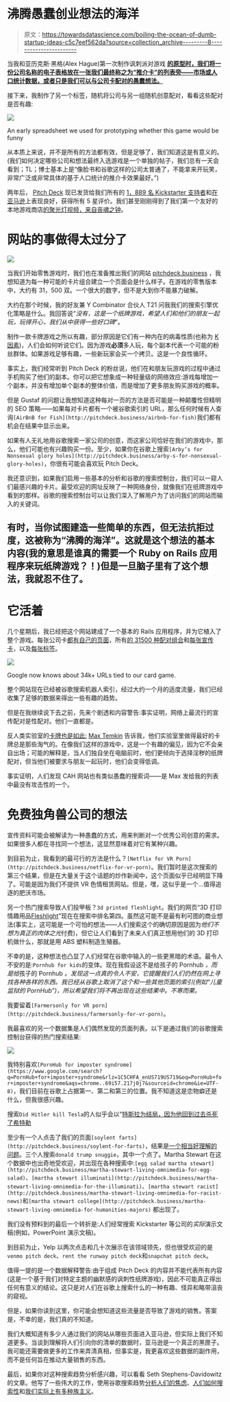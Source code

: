 # 沸腾愚蠢创业想法的海洋

> 原文：<https://towardsdatascience.com/boiling-the-ocean-of-dumb-startup-ideas-c5c7eef562da?source=collection_archive---------8----------------------->

当我和亚历克斯·黑格(Alex Hague)第一次制作讽刺派对游戏 [**的原型时，我们将一份公司名称的电子表格放在一张我们最终称之为“推介卡”的列表旁——市场或人口统计数据，或者只是我们可以与公司卡配对的愚蠢想法。**](http://pitchdeck.business)

接下来，我制作了另一个标签，随机将公司与另一组随机创意配对，看看这些配对是否有趣:

![](img/b8f9a49d80ad4cb77cd3050f7793f2b5.png)

An early spreadsheet we used for prototyping whether this game would be funny

从本质上来说，并不是所有的方法都有效，但是足够了，我们知道这是有意义的。(我们如何决定哪些公司和想法最终入选游戏是一个单独的帖子，我们总有一天会看到；TL；博士基本上是“像脸书和谷歌这样的公司太普通了，不能拿来开玩笑，非常广泛或非常具体的基于人口统计的推介卡效果最好。”)

两年后， [Pitch Deck](http://pitchdeck.business) 现已发货给我们所有的 [1，889 名 Kickstarter 支持者](https://www.kickstarter.com/projects/fred/pitch-deck)和[在亚马逊](https://www.amazon.com/dp/B076J2KRW1?&_encoding=UTF8&tag=pitchdeckgame-20&linkCode=ur2&linkId=547462298ccfa6b4d2ba62faf35ae592&camp=1789&creative=9325)上表现良好，获得所有 5 星评价。我们甚至刚刚得到了我们第一个友好的本地游戏商店[的聚光灯视频，来自丧魂之钟](https://www.youtube.com/watch?v=WeHMuW5f5P4&feature=youtu.be)。

# 网站的事做得太过分了

![](img/07713a601a43d1bceb57c2df4f97f9dc.png)

当我们开始零售游戏时，我们也在准备推出我们的网站 [pitchdeck.business](http://pitchdeck.business) ，我想知道为每一种可能的卡片组合建立一个页面会是什么样子。在游戏的零售版本中，大约有 31，500 双。一个很大的数字，但不是大到你不能暴力破解。

大约在那个时候，我的好友兼 Y Combinator 合伙人 T21 问我我们的搜索引擎优化策略是什么。我回答说“*没有，这是一个纸牌游戏，希望人们和他们的朋友一起玩，玩得开心，我们从中获得一些好口碑*”。

制作一款卡牌游戏之所以有趣，部分原因是它们有一种内在的病毒性质(也称为 [K 因素](https://en.wikipedia.org/wiki/K-factor_(marketing)))，人们会如何听说它们。因为游戏**必须**多人玩，每个副本代表一个可能的粉丝群体。如果游戏足够有趣，一些新玩家会买一个拷贝。这是一个良性循环。

事实上，我们经常听到 Pitch Deck 的粉丝说，他们在和朋友玩游戏的过程中通过手机购买了他们的副本。你可以把它想象成一种轻量级的网络效应:游戏每增加一个副本，并没有增加单个副本的整体价值，而是增加了更多朋友购买游戏的概率。

但是 Gustaf 的问题让我想知道这种每对一页的方法是否可能是一种颠覆性但精明的 SEO 策略——如果每对卡片都有一个被谷歌索引的 URL，那么任何时候有人查询`[AirBnB for Fish](http://pitchdeck.business/airbnb-for-fish)`我们都有机会在结果中显示出来。

如果有人无礼地用谷歌搜索一家公司的创意，而这家公司恰好在我们的游戏中，那么，他们可能也有兴趣购买一份。至少，如果你在谷歌上搜索`[Arby’s for Nonsexual glory holes](http://pitchdeck.business/arby-s-for-nonsexual-glory-holes)`，你很有可能会喜欢玩 Pitch Deck。

我还意识到，如果我们启用一些基本的分析和谷歌的搜索控制台，我们可以一窥人们最感兴趣的卡片。最受欢迎的网址反映了一种网络身份，就像我们在纸牌游戏中看到的那样。谷歌的搜索控制台可以让我们深入了解用户为了访问我们的网站而输入的关键词。

## 有时，当你试图建造一些简单的东西，但无法抗拒过度，这被称为“沸腾的海洋”。这就是这个想法的基本内容(我的意思是谁真的需要一个 Ruby on Rails 应用程序来玩纸牌游戏？！)但是一旦脑子里有了这个想法，我就忍不住了。

# 它活着

几个星期后，我已经把这个网站建成了一个基本的 Rails 应用程序，并为它植入了整个游戏。每张公司卡[都有自己的页面](http://pitchdeck.business/company_cards/)，所有[的 31500 种配对组合](http://pitchdeck.business/card_pairings/)和[每张宣传卡](http://pitchdeck.business/pitch_cards/)，以及[每张标签](http://pitchdeck.business/hashtags/)。

![](img/e711c1b17c9b6bdbf04bf517f66b4000.png)

Google now knows about 34k+ URLs tied to our card game.

整个网站现在已经被谷歌搜索机器人索引，经过大约一个月的适度流量，我们已经收集了足够的数据来得出一些有趣的趋势。

但是在我继续说下去之前，先来个剧透和内容警告:事实证明，网络上最流行的宣传配对是性配对。他们一直都是。

反人类实验室的[卡牌也是如此:](https://www.cardsagainsthumanity.com/lab/) [Max Temkin](https://medium.com/u/e5d3ec93a057?source=post_page-----c5c7eef562da--------------------------------) 告诉我，他们实验室里做得最好的卡牌总是那些淘气的。在像我们这样的游戏中，这是一个有趣的偏见，因为它不会亲自出场；可能的解释是，当人们独自坐在电脑前时，他们更倾向于选择淫秽的纸牌配对，但当他们被要求与朋友一起玩时，他们会变得低调。

事实证明，人们发现 CAH 网站也有类似愚蠢的搜索词——是 Max 发给我的列表中最没有攻击性的一个。

# 免费独角兽公司的想法

宣传资料可能会被解读为一种愚蠢的方式，用来判断对一个优秀公司创意的需求。如果很多人都在寻找同一个想法，这显然意味着对它有某种兴趣。

到目前为止，我看到的最可行的方法是什么？`[Netflix for VR Porn](http://pitchdeck.business/netflix-for-vr-porn)`。我们暂时是这次搜索的第三个结果，但是在大量关于这个话题的炒作新闻中，这个页面似乎已经明显下降了。可能是因为我们不提供 VR 色情租赁网站。但是，嘿，这似乎是一个…值得追逐的肥沃市场。

另一个热门搜索导致人们投甲板？`3d printed fleshlight`。我们的网页“3D 打印情趣用品[Fleshlight](http://pitchdeck.business/fleshlight-for-3d-printed-sex-toys)”现在在搜索中排名第四。虽然这可能不是最有利可图的商业想法(事实上，这可能是一个可怕的想法——人们搜索这个的确切原因是因为*他们不想为真正的肉体之光*付费)，但它让人们看到了未来人们真正想用他们的 3D 打印机做什么，那就是用 ABS 塑料制造生殖器。

不幸的是，这种想法也凸显了人们经常在谷歌中输入的一些更黑暗的术语。最令人不安的是:`Pornhub for kids`的变体。现在我假设这不是给孩子的 Pornhub *，而是给*孩子的 Pornhub *。发现这一点真的令人不安，它提醒我们人们仍然在网上寻找各种各样的东西。我已经从谷歌上取消了这个和一些其他页面的索引(例如“儿童监狱的 PornHub”)，所以希望我们将不再出现在这些结果中。*不寒而栗。**

我要留着`[Farmersonly for VR porn](http://pitchdeck.business/farmersonly-for-vr-porn)`。

我最喜欢的另一个数据集是人们偶然发现的页面列表。以下是通过我们的谷歌搜索控制台获得的热门搜索结果:

![](img/560b50dd0cb7536f772c3d467edaaceb.png)

我特别喜欢`[PornHub for imposter syndrome](https://www.google.com/search?q=PornHub+for+imposter+syndrome&rlz=1C5CHFA_enUS719US719&oq=PornHub+for+imposter+syndrome&aqs=chrome..69i57.217j0j7&sourceid=chrome&ie=UTF-8)`，我们目前在谷歌上占据第一、第二和第三的位置。我不知道这是恋物癖还是什么，但我很感兴趣。

搜索`Did Hitler kill Tesla`的人似乎会以“[特斯拉为结局，因为他回到过去杀死了希特勒](http://pitchdeck.business/tesla-for-going-back-in-time-to-kill-hitler)

至少有一个人点击了我们的页面`[soylent farts](http://pitchdeck.business/soylent-for-farts)`，结果是[一个相当好理解的问题](https://www.reddit.com/r/soylent/comments/29g2ga/how_to_stop_farting_on_soylent/)。三个人搜索`donald trump snuggie`，其中一个点了。Martha Stewart 在这个数据中也出奇地受欢迎，并出现在各种搜索中:`[egg salad martha stewart](http://pitchdeck.business/martha-stewart-living-omnimedia-for-egg-salad)`、`[martha stewart illuminati](http://pitchdeck.business/martha-stewart-living-omnimedia-for-the-illuminati)`、`[martha stewart racist](http://pitchdeck.business/martha-stewart-living-omnimedia-for-racist-news)`和`[martha stewart college](http://pitchdeck.business/martha-stewart-living-omnimedia-for-humanities-majors)` 都出现了。

我们没有预料到的最后一个转折是:人们经常搜索 Kickstarter 等公司的*实际*演示文稿(例如，PowerPoint 演示文稿)。

到目前为止，Yelp 以两次点击和几十次展示在该领域领先，但也很受欢迎的是`venmo pitch deck`、`rent the runway pitch deck`和`snapchat pitch deck`。

值得一提的是一个数据解释警告:由于组成 Pitch Deck 的内容并不能代表所有内容(这是一个基于我们对特定主题的幽默感的讽刺性纸牌游戏)，因此不可能真正得出任何有意义的结论。这只是对人们在谷歌上搜索什么的一种有趣、怪异和略带沮丧的窥视。

但是，如果你读到这里，你可能会想知道这些流量是否导致了游戏的销售。答案是，不幸的是，我们真的不知道。

我们大概知道有多少人通过我们的网站从哪些页面进入亚马逊，但实际上我们不知道更多。当谈到理解将人们引向你的清单的数据时，亚马逊是一个真正的黑匣子。我可能还需要做更多的工作来弄清真相，但事实是，我更喜欢这些数据的副作用，而不是任何旨在推动大量销售的东西。

最后，如果你对这种搜索趋势分析感兴趣，可以看看 Seth Stephens-Davidowitz 的文章。他写了一些伟大的工作，使用谷歌搜索趋势[分析人们的焦虑](https://www.nytimes.com/2016/08/07/opinion/sunday/fifty-states-of-anxiety.html?rref=collection%2Fbyline%2Fseth-stephens-davidowitz&action=click&contentCollection=undefined&region=stream&module=stream_unit&version=latest&contentPlacement=6&pgtype=collection)、[人们如何搜索性](https://www.nytimes.com/2015/01/25/opinion/sunday/seth-stephens-davidowitz-searching-for-sex.html?rref=collection%2Fbyline%2Fseth-stephens-davidowitz&action=click&contentCollection=undefined&region=stream&module=stream_unit&version=latest&contentPlacement=5&pgtype=collection)和[我们实际上有多种族主义](https://query.nytimes.com/gst/fullpage.html?res=9407EED61330F933A25755C0A9649D8B63&rref=collection%2Fbyline%2Fseth-stephens-davidowitz&action=click&contentCollection=undefined&region=stream&module=stream_unit&version=latest&contentPlacement=19&pgtype=collection)。